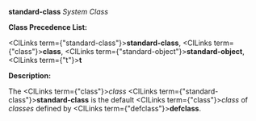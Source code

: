 **standard-class** *System Class* 



**Class Precedence List:** 



<ClLinks  term={"standard-class"}><b>standard-class</b></ClLinks>, <ClLinks  term={"class"}><b>class</b></ClLinks>, <ClLinks  term={"standard-object"}><b>standard-object</b></ClLinks>, <ClLinks  term={"t"}><b>t</b></ClLinks> 



**Description:** 



The <ClLinks  term={"class"}><i>class</i></ClLinks> <ClLinks  term={"standard-class"}><b>standard-class</b></ClLinks> is the default <ClLinks  term={"class"}><i>class</i></ClLinks> of *classes* defined by <ClLinks  term={"defclass"}><b>defclass</b></ClLinks>. 



